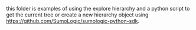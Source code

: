this folder is examples of using the explore hierarchy and a python script to get the current tree or create a new hierarchy object using https://github.com/SumoLogic/sumologic-python-sdk.